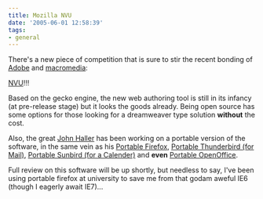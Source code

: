 ```yaml
---
title: Mozilla NVU
date: '2005-06-01 12:58:39'
tags:
- general
---
```


There's a new piece of competition that is sure to stir the recent bonding of <a href="http://www.adobe.com">Adobe</a> and <a href="http://www.macromedia.com">macromedia</a>:

<a href="http://www.nvu.com/">NVU</a>!!!

Based on the gecko engine, the new web authoring tool is still in its infancy (at pre-release stage) but it looks the goods already. Being open source has some options for those looking for a dreamweaver type solution <strong>without</strong> the cost.

Also, the great <a href="http://johnhaller.com/">John Haller</a> has been working on a portable version of the software, in the same vein as his <a href="http://johnhaller.com/jh/mozilla/portable_firefox/">Portable Firefox</a>, <a href="http://johnhaller.com/jh/mozilla/portable_thunderbird/">Portable Thunderbird (for Mail)</a>, <a href="http://johnhaller.com/jh/mozilla/portable_sunbird/">Portable Sunbird (for a Calender)</a> and <strong>even</strong> <a href="http://johnhaller.com/jh/useful_stuff/portable_openoffice/">Portable OpenOffice</a>.

Full review on this software will be up shortly, but needless to say, I've been using portable firefox at university to save me from that godam aweful IE6 (though I eagerly await IE7)...
